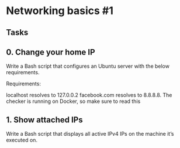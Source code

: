 # Networking basics #1

## Tasks

## 0. Change your home IP
Write a Bash script that configures an Ubuntu server with the below requirements.

Requirements:

localhost resolves to 127.0.0.2
facebook.com resolves to 8.8.8.8.
The checker is running on Docker, so make sure to read this

## 1. Show attached IPs
Write a Bash script that displays all active IPv4 IPs on the machine it’s executed on.
